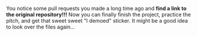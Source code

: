 You notice some pull requests you made a long time ago and **find a link to the original repository!!!**
Now you can finally finish the project, practice the pitch, and get that sweet sweet "I demoed" sticker.
It might be a good idea to look over the files again...